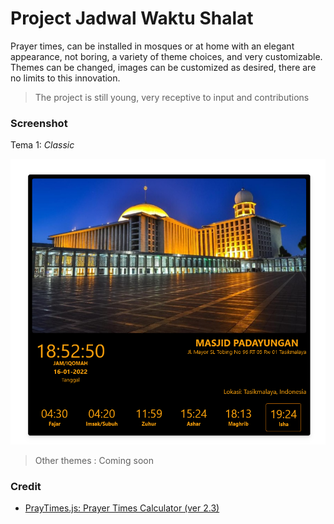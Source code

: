 # Project Jadwal Waktu Shalat

Prayer times, can be installed in mosques or at home with an elegant appearance, not boring, a variety of theme choices, and very customizable. Themes can be changed, images can be customized as desired, there are no limits to this innovation.

> The project is still young, very receptive to input and contributions

### Screenshot

Tema 1: _Classic_

![Screenshot 1](assets/images/screenshot1.png)

> Other themes : Coming soon

### Credit

- [PrayTimes.js: Prayer Times Calculator (ver 2.3)](http://praytimes.org/calculation)